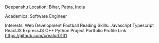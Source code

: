 Deepanshu
Location:
Bihar, Patna, India

Academics:
Software Engineer

Interests:
Web Development
Football
Reading
Skills:
Javascript
Typescript
ReactJS
ExpressJS
C++
Python
Project
Portfolio
Profile Link
https://github.com/creator0131
